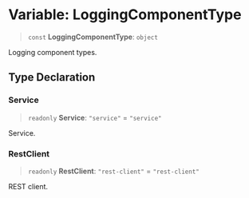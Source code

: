 # Variable: LoggingComponentType

> `const` **LoggingComponentType**: `object`

Logging component types.

## Type Declaration

### Service

> `readonly` **Service**: `"service"` = `"service"`

Service.

### RestClient

> `readonly` **RestClient**: `"rest-client"` = `"rest-client"`

REST client.
